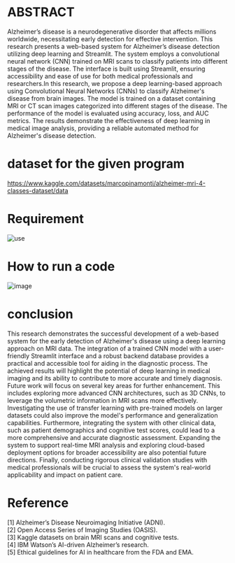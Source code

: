 # ABSTRACT 
Alzheimer’s disease is a neurodegenerative disorder that affects millions worldwide, necessitating early detection for effective intervention. This research presents a web-based system for Alzheimer’s disease detection utilizing deep learning and Streamlit. The system employs a convolutional neural network (CNN) trained on MRI scans to classify patients into different stages of the disease. The interface is built using Streamlit, ensuring accessibility and ease of use for both medical professionals and researchers.In this research, we propose a deep learning-based approach using Convolutional Neural Networks (CNNs) to classify Alzheimer's disease from brain images. The model is trained on a dataset containing MRI or CT scan images categorized into different stages of the disease. The performance of the model is evaluated using accuracy, loss, and AUC metrics. The results demonstrate the effectiveness of deep learning in medical image analysis, providing a reliable automated method for Alzheimer's disease detection.


# dataset for the given program
https://www.kaggle.com/datasets/marcopinamonti/alzheimer-mri-4-classes-dataset/data


# Requirement
![use](https://github.com/user-attachments/assets/fefb295f-e42b-4958-9a6e-a7acb25d5514)



# How to run a code
![image](https://github.com/user-attachments/assets/5ec74631-8012-4df6-b8bd-be3239d5ca3d)


# conclusion
This research demonstrates the successful development of a web-based system for the early detection of Alzheimer's disease using a deep learning approach on MRI data. The integration of a trained CNN model with a user-friendly Streamlit interface and a robust backend database provides a practical and accessible tool for aiding in the diagnostic process. The achieved results will highlight the potential of deep learning in medical imaging and its ability to contribute to more accurate and timely diagnosis. Future work will focus on several key areas for further enhancement. This includes exploring more advanced CNN architectures, such as 3D CNNs, to leverage the volumetric information in MRI scans more effectively. Investigating the use of transfer learning with pre-trained models on larger datasets could also improve the model's performance and generalization capabilities. Furthermore, integrating the system with other clinical data, such as patient demographics and cognitive test scores, could lead to a more comprehensive and accurate diagnostic assessment. Expanding the system to support real-time MRI analysis and exploring cloud-based deployment options for broader accessibility are also potential future directions. Finally, conducting rigorous clinical validation studies with medical professionals will be crucial to assess the system's real-world applicability and impact on patient care.



# Reference
[1] Alzheimer’s Disease Neuroimaging Initiative (ADNI).  
[2] Open Access Series of Imaging Studies (OASIS).  
[3] Kaggle datasets on brain MRI scans and cognitive tests.  
[4] IBM Watson’s AI-driven Alzheimer’s research.  
[5] Ethical guidelines for AI in healthcare from the FDA and EMA.




